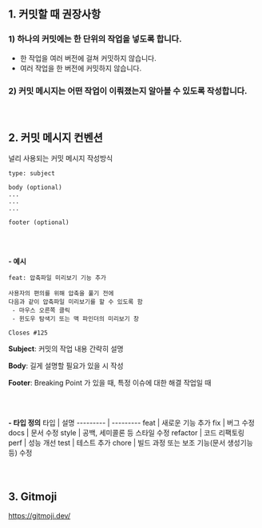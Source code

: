 ## 1. 커밋할 때 권장사항
### 1) 하나의 커밋에는 한 단위의 작업을 넣도록 합니다.
* 한 작업을 여러 버전에 걸쳐 커밋하지 않습니다.
* 여러 작업을 한 버전에 커밋하지 않습니다.
### 2) 커밋 메시지는 어떤 작업이 이뤄졌는지 알아볼 수 있도록 작성합니다.

##### &nbsp;
## 2. 커밋 메시지 컨벤션
널리 사용되는 커밋 메시지 작성방식

```
type: subject

body (optional)
...
...
...

footer (optional)
```

##### &nbsp;
**- 예시**
```
feat: 압축파일 미리보기 기능 추가

사용자의 편의를 위해 압축을 풀기 전에
다음과 같이 압축파일 미리보기를 할 수 있도록 함
 - 마우스 오른쪽 클릭
 - 윈도우 탐색기 또는 맥 파인더의 미리보기 창

Closes #125
```

**Subject**: 커밋의 작업 내용 간략히 설명

**Body**: 길게 설명할 필요가 있을 시 작성

**Footer**: Breaking Point 가 있을 때, 특정 이슈에 대한 해결 작업일 때

##### &nbsp;
**- 타입 정의**
타입 | 설명
--------- | ---------
feat | 새로운 기능 추가
fix | 버그 수정
docs | 문서 수정
style | 공백, 세미콜론 등 스타일 수정
refactor | 코드 리팩토링
perf | 성능 개선
test | 테스트 추가
chore | 빌드 과정 또는 보조 기능(문서 생성기능 등) 수정

##### &nbsp;
## 3. Gitmoji
<https://gitmoji.dev/>
